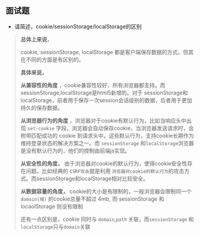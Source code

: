 ## 面试题

- 请简述，cookie/sessionStorage/localStorage的区别

> **总体上来说**，
>
> cookie, sessionStorage, localStorage 都是客户端保存数据的方式，但其在不同的方面是有区别的。
>
> **具体来说，**
>
> **从兼容性的角度** ，cookie兼容性较好，所有浏览器都支持。而sessionStorage,localStorage是html5新增的。对于 sessionStorage和localStorage，前者用于保存一次session会话级别的数据，后者用于更加持久的保存数据。
>
> **从浏览器行为的角度** ，浏览器对于cookie有默认行为，比如当响应头中出现 `set-cookie` 字段，浏览器会自动保存cookie，当浏览器发送请求时，会附带匹配成功的 cookie 到请求头中。这些默认行为，支持cookie长期作为维持登录状态的解决方案之一。而 `sessionStorage` 和`localStorage`浏览器是没有默认行为的，他们的控制由前端js实现。
>
> **从安全性的角度，** 由于浏览器对cookie的默认行为，使得cookie安全性存在问题。比如经典的 `CSRF攻击`就是利用 `浏览器对cookie的默认行为`的攻击方式。而sessionStorage和localStorage相对比较安全。
>
> **从数据容量的角度，** cookie的大小是有限制的，一般浏览器会限制同一个 `domain(域)` 的cookie总量不超过 4mb, 而 sessionStorage 和 locaolStorage 则没有限制
>
> 还有一点区别是，cookie 同时与 `domain`,`path` 关联，而`sessionStorage` 和 `localStorage`只与`domain`关联
